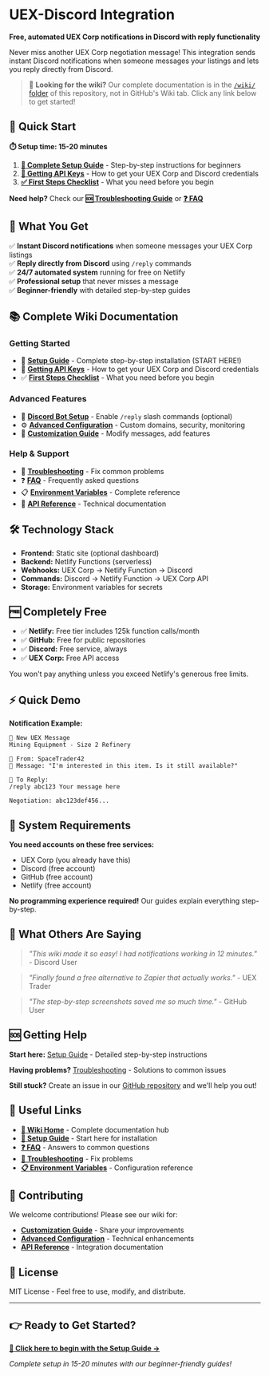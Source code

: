 # UEX-Discord Integration

**Free, automated UEX Corp notifications in Discord with reply functionality**

Never miss another UEX Corp negotiation message! This integration sends instant Discord notifications when someone messages your listings and lets you reply directly from Discord.

> 📖 **Looking for the wiki?** Our complete documentation is in the [`/wiki/` folder](wiki/) of this repository, not in GitHub's Wiki tab. Click any link below to get started!

## 🚀 Quick Start

**⏱️ Setup time: 15-20 minutes**

1. **[📖 Complete Setup Guide](wiki/Setup-Guide.md)** - Step-by-step instructions for beginners
2. **[🔑 Getting API Keys](wiki/Getting-API-Keys.md)** - How to get your UEX Corp and Discord credentials  
3. **[✅ First Steps Checklist](wiki/First-Steps-Checklist.md)** - What you need before you begin

**Need help?** Check our **[🆘 Troubleshooting Guide](wiki/Troubleshooting.md)** or **[❓ FAQ](wiki/FAQ.md)**

## 🎯 What You Get

✅ **Instant Discord notifications** when someone messages your UEX Corp listings  
✅ **Reply directly from Discord** using `/reply` commands  
✅ **24/7 automated system** running for free on Netlify  
✅ **Professional setup** that never misses a message  
✅ **Beginner-friendly** with detailed step-by-step guides

## 📚 Complete Wiki Documentation

### **Getting Started**
- 📖 **[Setup Guide](wiki/Setup-Guide.md)** - Complete step-by-step installation (START HERE!)
- 🔑 **[Getting API Keys](wiki/Getting-API-Keys.md)** - How to get your UEX Corp and Discord credentials
- ✅ **[First Steps Checklist](wiki/First-Steps-Checklist.md)** - What you need before you begin

### **Advanced Features**
- 🤖 **[Discord Bot Setup](wiki/Discord-Bot-Setup.md)** - Enable `/reply` slash commands (optional)
- ⚙️ **[Advanced Configuration](wiki/Advanced-Configuration.md)** - Custom domains, security, monitoring
- 🎨 **[Customization Guide](wiki/Customization-Guide.md)** - Modify messages, add features

### **Help & Support**
- 🔧 **[Troubleshooting](wiki/Troubleshooting.md)** - Fix common problems
- ❓ **[FAQ](wiki/FAQ.md)** - Frequently asked questions
- 📋 **[Environment Variables](wiki/Environment-Variables.md)** - Complete reference
- 🔌 **[API Reference](wiki/API-Reference.md)** - Technical documentation

## 🛠️ Technology Stack

- **Frontend:** Static site (optional dashboard)
- **Backend:** Netlify Functions (serverless)
- **Webhooks:** UEX Corp → Netlify Function → Discord
- **Commands:** Discord → Netlify Function → UEX Corp API
- **Storage:** Environment variables for secrets

## 🆓 Completely Free

- ✅ **Netlify:** Free tier includes 125k function calls/month
- ✅ **GitHub:** Free for public repositories  
- ✅ **Discord:** Free service, always
- ✅ **UEX Corp:** Free API access

You won't pay anything unless you exceed Netlify's generous free limits.

## ⚡ Quick Demo

**Notification Example:**
```
🔔 New UEX Message
Mining Equipment - Size 2 Refinery

👤 From: SpaceTrader42
📝 Message: "I'm interested in this item. Is it still available?"

💬 To Reply:
/reply abc123 Your message here

Negotiation: abc123def456...
```

## 🔧 System Requirements

**You need accounts on these free services:**
- UEX Corp (you already have this)
- Discord (free account)
- GitHub (free account)  
- Netlify (free account)

**No programming experience required!** Our guides explain everything step-by-step.

## 📱 What Others Are Saying

> *"This wiki made it so easy! I had notifications working in 12 minutes."* - Discord User

> *"Finally found a free alternative to Zapier that actually works."* - UEX Trader

> *"The step-by-step screenshots saved me so much time."* - GitHub User

## 🆘 Getting Help

**Start here:** [Setup Guide](wiki/Setup-Guide.md) - Detailed step-by-step instructions

**Having problems?** [Troubleshooting](wiki/Troubleshooting.md) - Solutions to common issues

**Still stuck?** Create an issue in our [GitHub repository](https://github.com/jenkor/UEX-Discord-Integration/issues) and we'll help you out!

## 🔗 Useful Links

- **[📖 Wiki Home](wiki/Home.md)** - Complete documentation hub
- **[🚀 Setup Guide](wiki/Setup-Guide.md)** - Start here for installation
- **[❓ FAQ](wiki/FAQ.md)** - Answers to common questions
- **[🔧 Troubleshooting](wiki/Troubleshooting.md)** - Fix problems
- **[📋 Environment Variables](wiki/Environment-Variables.md)** - Configuration reference

## 🤝 Contributing

We welcome contributions! Please see our wiki for:
- **[Customization Guide](wiki/Customization-Guide.md)** - Share your improvements
- **[Advanced Configuration](wiki/Advanced-Configuration.md)** - Technical enhancements
- **[API Reference](wiki/API-Reference.md)** - Integration documentation

## 📄 License

MIT License - Feel free to use, modify, and distribute.

---

## 👉 Ready to Get Started?

**[🚀 Click here to begin with the Setup Guide →](wiki/Setup-Guide.md)**

*Complete setup in 15-20 minutes with our beginner-friendly guides!* 